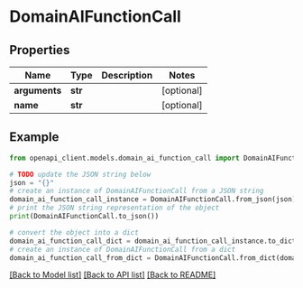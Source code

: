 # DomainAIFunctionCall


## Properties

Name | Type | Description | Notes
------------ | ------------- | ------------- | -------------
**arguments** | **str** |  | [optional] 
**name** | **str** |  | [optional] 

## Example

```python
from openapi_client.models.domain_ai_function_call import DomainAIFunctionCall

# TODO update the JSON string below
json = "{}"
# create an instance of DomainAIFunctionCall from a JSON string
domain_ai_function_call_instance = DomainAIFunctionCall.from_json(json)
# print the JSON string representation of the object
print(DomainAIFunctionCall.to_json())

# convert the object into a dict
domain_ai_function_call_dict = domain_ai_function_call_instance.to_dict()
# create an instance of DomainAIFunctionCall from a dict
domain_ai_function_call_from_dict = DomainAIFunctionCall.from_dict(domain_ai_function_call_dict)
```
[[Back to Model list]](../README.md#documentation-for-models) [[Back to API list]](../README.md#documentation-for-api-endpoints) [[Back to README]](../README.md)


